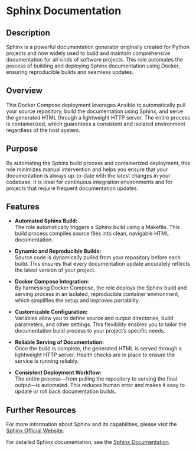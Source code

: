 # Sphinx Documentation

## Description

Sphinx is a powerful documentation generator originally created for Python projects and now widely used to build and maintain comprehensive documentation for all kinds of software projects. This role automates the process of building and deploying Sphinx documentation using Docker, ensuring reproducible builds and seamless updates.

## Overview

This Docker Compose deployment leverages Ansible to automatically pull your source repository, build the documentation using Sphinx, and serve the generated HTML through a lightweight HTTP server. The entire process is containerized, which guarantees a consistent and isolated environment regardless of the host system.

## Purpose

By automating the Sphinx build process and containerized deployment, this role minimizes manual intervention and helps you ensure that your documentation is always up-to-date with the latest changes in your codebase. It is ideal for continuous integration environments and for projects that require frequent documentation updates.

## Features

- **Automated Sphinx Build:**  
  The role automatically triggers a Sphinx build using a Makefile. This build process compiles source files into clean, navigable HTML documentation.

- **Dynamic and Reproducible Builds:**  
  Source code is dynamically pulled from your repository before each build. This ensures that every documentation update accurately reflects the latest version of your project.

- **Docker Compose Integration:**  
  By harnessing Docker Compose, the role deploys the Sphinx build and serving process in an isolated, reproducible container environment, which simplifies the setup and improves portability.

- **Customizable Configuration:**  
  Variables allow you to define source and output directories, build parameters, and other settings. This flexibility enables you to tailor the documentation build process to your project’s specific needs.

- **Reliable Serving of Documentation:**  
  Once the build is complete, the generated HTML is served through a lightweight HTTP server. Health checks are in place to ensure the service is running reliably.

- **Consistent Deployment Workflow:**  
  The entire process—from pulling the repository to serving the final output—is automated. This reduces human error and makes it easy to update or roll back documentation builds.

## Further Resources

For more information about Sphinx and its capabilities, please visit the [Sphinx Official Website](https://www.sphinx-doc.org/).

For detailed Sphinx documentation, see the [Sphinx Documentation](https://www.sphinx-doc.org/en/master/).
